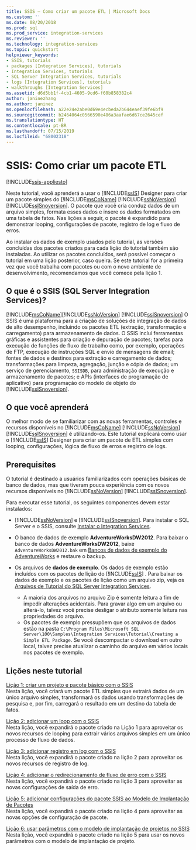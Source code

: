 ```yaml
---
title: SSIS – Como criar um pacote ETL | Microsoft Docs
ms.custom: ''
ms.date: 08/20/2018
ms.prod: sql
ms.prod_service: integration-services
ms.reviewer: ''
ms.technology: integration-services
ms.topic: quickstart
helpviewer_keywords:
- SSIS, tutorials
- packages [Integration Services], tutorials
- Integration Services, tutorials
- SQL Server Integration Services, tutorials
- logs [Integration Services], tutorials
- walkthroughs [Integration Services]
ms.assetid: d6d5bb1f-4cb1-4605-9cd6-f60b858382c4
author: janinezhang
ms.author: janinez
ms.openlocfilehash: a22e24e2abe0d69e4ecbeda2b644eaef39fe6bf9
ms.sourcegitcommit: b2464064c0566590e486a3aafae6d67ce2645cef
ms.translationtype: HT
ms.contentlocale: pt-BR
ms.lasthandoff: 07/15/2019
ms.locfileid: "68002318"
---
```

# <a name="ssis-how-to-create-an-etl-package"></a>SSIS: Como criar um pacote ETL

[!INCLUDE[ssis-appliesto](../includes/ssis-appliesto-ssvrpluslinux-asdb-asdw-xxx.md)]



Neste tutorial, você aprenderá a usar o [!INCLUDE[ssIS](../includes/ssis-md.md)] Designer para criar um pacote simples do [!INCLUDE[msCoName](../includes/msconame-md.md)] [!INCLUDE[ssNoVersion](../includes/ssnoversion-md.md)] [!INCLUDE[ssISnoversion](../includes/ssisnoversion-md.md)]. O pacote que você cria conduz dados de um arquivo simples, formata esses dados e insere os dados formatados em uma tabela de fatos. Nas lições a seguir, o pacote é expandido para demonstrar looping, configurações de pacote, registro de log e fluxo de erros.  
  
Ao instalar os dados de exemplo usados pelo tutorial, as versões concluídas dos pacotes criados para cada lição do tutorial também são instaladas. Ao utilizar os pacotes concluídos, será possível começar o tutorial em uma lição posterior, caso queira. Se este tutorial for a primeira vez que você trabalha com pacotes ou com o novo ambiente de desenvolvimento, recomendamos que você comece pela lição 1.  

## <a name="what-is-sql-server-integration-services-ssis"></a>O que é o SSIS (SQL Server Integration Services)?

[!INCLUDE[msCoName](../includes/msconame-md.md)][!INCLUDE[ssNoVersion](../includes/ssnoversion-md.md)] [!INCLUDE[ssISnoversion](../includes/ssisnoversion-md.md)] O SSIS é uma plataforma para a criação de soluções de integração de dados de alto desempenho, incluindo os pacotes ETL (extração, transformação e carregamento) para armazenamento de dados. O SSIS inclui ferramentas gráficas e assistentes para criação e depuração de pacotes; tarefas para execução de funções de fluxo de trabalho como, por exemplo, operações de FTP, execução de instruções SQL e envio de mensagens de email; fontes de dados e destinos para extração e carregamento de dados; transformações para limpeza, agregação, junção e cópia de dados; um serviço de gerenciamento, `SSISDB`, para administração de execução e armazenamento de pacotes; e APIs (interfaces de programação de aplicativo) para programação do modelo de objeto do [!INCLUDE[ssISnoversion](../includes/ssisnoversion-md.md)].  

## <a name="what-you-learn"></a>O que você aprenderá  
O melhor modo de se familiarizar com as novas ferramentas, controles e recursos disponíveis no [!INCLUDE[msCoName](../includes/msconame-md.md)] [!INCLUDE[ssNoVersion](../includes/ssnoversion-md.md)] [!INCLUDE[ssISnoversion](../includes/ssisnoversion-md.md)] é utilizando-os. Este tutorial explicará como usar o [!INCLUDE[ssIS](../includes/ssis-md.md)] Designer para criar um pacote de ETL simples com looping, configurações, lógica de fluxo de erros e registro de logs.  
  
## <a name="prerequisites"></a>Prerequisites  
O tutorial é destinado a usuários familiarizados com operações básicas de banco de dados, mas que tiveram pouca experiência com os novos recursos disponíveis no [!INCLUDE[ssNoVersion](../includes/ssnoversion-md.md)] [!INCLUDE[ssISnoversion](../includes/ssisnoversion-md.md)].  

Para executar esse tutorial, os seguintes componentes devem estar instalados:  
  
-   [!INCLUDE[ssNoVersion](../includes/ssnoversion-md.md)] e [!INCLUDE[ssISnoversion](../includes/ssisnoversion-md.md)]. Para instalar o SQL Server e o SSIS, consulte [Instalar o Integration Services](install-windows/install-integration-services.md).

-   O banco de dados de exemplo **AdventureWorksDW2012**. Para baixar o banco de dados **AdventureWorksDW2012**, baixe `AdventureWorksDW2012.bak` em [Bancos de dados de exemplo do AdventureWorks](https://github.com/Microsoft/sql-server-samples/releases/tag/adventureworks) e restaure o backup.  

-   Os arquivos de **dados de exemplo**. Os dados de exemplo estão incluídos com os pacotes de lição do [!INCLUDE[ssIS](../includes/ssis-md.md)] . Para baixar os dados de exemplo e os pacotes de lição como um arquivo zip, veja os [Arquivos de Tutorial do SQL Server Integration Services](https://www.microsoft.com/download/details.aspx?id=56827).

    - A maioria dos arquivos no arquivo Zip é somente leitura a fim de impedir alterações acidentais. Para gravar algo em um arquivo ou alterá-lo, talvez você precise desligar o atributo somente leitura nas propriedades do arquivo.
    - Os pacotes de exemplo pressupõem que os arquivos de dados estão na pasta `C:\Program Files\Microsoft SQL Server\100\Samples\Integration Services\Tutorial\Creating a Simple ETL Package`. Se você descompactar o download em outro local, talvez precise atualizar o caminho do arquivo em vários locais nos pacotes de exemplo.

## <a name="lessons-in-this-tutorial"></a>Lições neste tutorial  
[Lição 1: criar um projeto e pacote básico com o SSIS](../integration-services/lesson-1-create-a-project-and-basic-package-with-ssis.md)  
Nesta lição, você criará um pacote ETL simples que extrairá dados de um único arquivo simples, transformará os dados usando transformações de pesquisa e, por fim, carregará o resultado em um destino da tabela de fatos.  
  
[Lição 2: adicionar um loop com o SSIS](../integration-services/lesson-2-adding-looping-with-ssis.md)  
Nesta lição, você expandirá o pacote criado na Lição 1 para aproveitar os novos recursos de looping para extrair vários arquivos simples em um único processo de fluxo de dados.  
  
[Lição 3: adicionar registro em log com o SSIS](../integration-services/lesson-3-add-logging-with-ssis.md)  
Nesta lição, você expandirá o pacote criado na lição 2 para aproveitar os novos recursos de registro de log.  
  
[Lição 4: adicionar o redirecionamento de fluxo de erro com o SSIS](../integration-services/lesson-4-add-error-flow-redirection-with-ssis.md)  
Nesta lição, você expandirá o pacote criado na lição 3 para aproveitar as novas configurações de saída de erro.  
  
[Lição 5: adicionar configurações do pacote SSIS ao Modelo de Implantação de Pacotes](../integration-services/lesson-5-add-ssis-package-configurations-for-the-package-deployment-model.md)  
Nesta lição, você expandirá o pacote criado na lição 4 para aproveitar as novas opções de configuração de pacote.  
  
[Lição 6: usar parâmetros com o modelo de implantação de projetos no SSIS](../integration-services/lesson-6-using-parameters-with-the-project-deployment-model-in-ssis.md)  
Nesta lição, você expandirá o pacote criado na lição 5 para usar os novos parâmetros com o modelo de implantação de projeto.  
  
  
  
